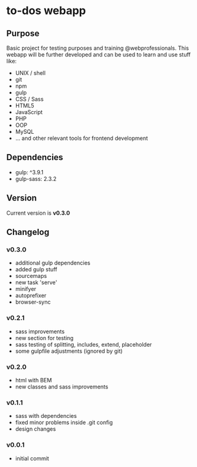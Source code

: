 # to-dos webapp

## Purpose
Basic project for testing purposes and training @webprofessionals.
This webapp will be further developed and can be used to learn and use stuff like:
* UNIX / shell
* git
* npm
* gulp
* CSS / Sass
* HTML5
* JavaScript
* PHP
* OOP
* MySQL
* … and other relevant tools for frontend development

## Dependencies
* gulp: ^3.9.1
* gulp-sass: 2.3.2

## Version
Current version is **v0.3.0**

## Changelog
### v0.3.0
* additional gulp dependencies
* added gulp stuff
 * sourcemaps
 * new task 'serve'
 * minifyer
 * autoprefixer
 * browser-sync

### v0.2.1
* sass improvements
* new section for testing
* sass testing of splitting, includes, extend, placeholder
* some gulpfile adjustments (ignored by git)

### v0.2.0
* html with BEM
* new classes and sass improvements

### v0.1.1
* sass with dependencies
* fixed minor problems inside .git config
* design changes

### v0.0.1
* initial commit